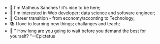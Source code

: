 - 👦 I'm Matheus Sanches ! it's nice to be here;
- 🚀 I'm interested in Web developer; data science and software engineer;
- 🦾 Career transition - from economy/acconting to Technology;
- 📚 I love to learning new things; challanges and teach;
- 🦅 " How long are you going to wait before you demand the best for yourself? "—Epictetus
<!---
M-Sanches/M-Sanches is a ✨ special ✨ repository because its `README.md` (this file) appears on your GitHub profile.
You can click the Preview link to take a look at your changes.
--->
